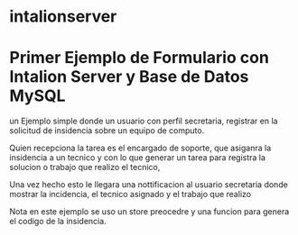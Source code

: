 intalionserver
==============

Primer Ejemplo de Formulario con  Intalion Server y Base de Datos MySQL
=======================================================================

un Ejemplo simple donde un usuario con perfil secretaria, registrar en la solicitud de insidencia sobre un equipo de computo.

Quien recepciona la tarea es el encargado de soporte, que asiganra la insidencia a un tecnico y con lo que generar un tarea para registra la solucion o trabajo que realizo el tecnico, 

Una vez hecho esto le llegara una nottificacion al usuario secretaria donde mostrar la incidencia, el tecnico asignado y el trabajo que realizo

Nota en este ejemplo se uso un store preocedre y una funcion para genera el codigo de la insidencia.
